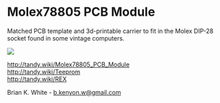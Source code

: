 # Molex78805 PCB Module
Matched PCB template and 3d-printable carrier to fit in the Molex DIP-28 socket found in some vintage computers.

![](Molex_78805_PCB_Module.png)

http://tandy.wiki/Molex78805_PCB_Module  
http://tandy.wiki/Teeprom  
http://tandy.wiki/REX  

Brian K. White - b.kenyon.w@gmail.com

